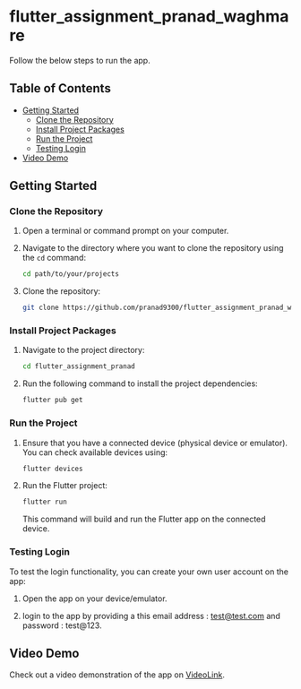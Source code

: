 # flutter_assignment_pranad_waghmare

Follow the below steps to run the app.

## Table of Contents
- [Getting Started](#getting-started)
  - [Clone the Repository](#clone-the-repository)
  - [Install Project Packages](#install-project-packages)
  - [Run the Project](#run-the-project)
  - [Testing Login](#testing-login)
- [Video Demo](#video-demo)

## Getting Started

### Clone the Repository

1. Open a terminal or command prompt on your computer.

2. Navigate to the directory where you want to clone the repository using the `cd` command:

    ```bash
    cd path/to/your/projects
    ```

3. Clone the repository:

    ```bash
    git clone https://github.com/pranad9300/flutter_assignment_pranad_waghmare.git
    ```

### Install Project Packages

1. Navigate to the project directory:

    ```bash
    cd flutter_assignment_pranad
    ```

2. Run the following command to install the project dependencies:

    ```bash
    flutter pub get
    ```

### Run the Project

1. Ensure that you have a connected device (physical device or emulator). You can check available devices using:

    ```bash
    flutter devices
    ```

2. Run the Flutter project:

    ```bash
    flutter run
    ```

    This command will build and run the Flutter app on the connected device.
   
### Testing Login

To test the login functionality, you can create your own user account on the app:

1. Open the app on your device/emulator.

2. login to the app by providing a this email address : test@test.com  and password : test@123.


## Video Demo

Check out a video demonstration of the app on [VideoLink](https://drive.google.com/file/d/1fLsjmnYCDOCgmF_qGeZ-3DZQegeI_2EF/view?usp=sharing).
